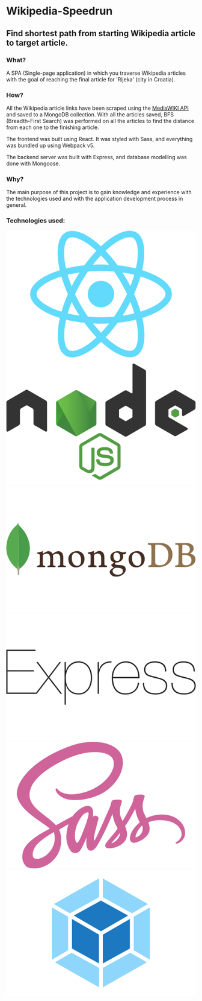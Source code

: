 # Wikipedia-Speedrun
## Find shortest path from starting Wikipedia article to target article.

### What?
A SPA (Single-page application) in which you traverse Wikipedia articles with the goal of reaching the final article for 'Rijeka' (city in Croatia).

### How?
All the Wikipedia article links have been scraped using the [MediaWIKI API](https://www.mediawiki.org/wiki/API:Main_page) and saved to a MongoDB collection. With all the articles saved, BFS (Breadth-First Search) was performed on all the articles to find the distance from each one to the finishing article.

The frontend was built using React. It was styled with Sass, and everything was bundled up using Webpack v5.

The backend server was built with Express, and database modelling was done with Mongoose.

### Why?
The main purpose of this project is to gain knowledge and experience with the technologies used and with the application development process in general.

### Technologies used:
![](./icons/react.svg) ![](./icons/nodejs.svg) ![](./icons/mongodb.svg) ![](./icons/express.svg) ![](./icons/sass.svg) ![](./icons/webpack.svg)